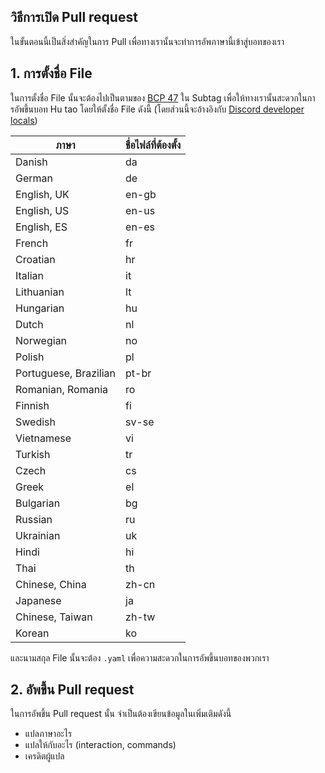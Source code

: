 ## วิธีการเปิด Pull request
ในขั้นตอนนี้เป็นสิ่งสำคัญในการ Pull เพื่อทางเรานั้นจะทำการอัพภาษานี้เข้าสู่บอทของเรา

## 1. การตั้งชื่อ File
ในการตั้งชื่อ File นั้นจะต้องไปเป็นตามของ [BCP 47](https://en.wikipedia.org/wiki/IETF_language_tag#List_of_subtags) 
ใน Subtag เพื่อให้ทางเรานั้นสะดวกในการอัพขึ้นบอท Hu tao โดยให้ตั้งชื่อ File ดังนี้ (โดยส่วนนี้จะอ้างอิงกับ [Discord developer locals](https://discord.com/developers/docs/reference#locales))

|             ภาษา          | ชื่อไฟล์ที่ต้องตั้ง |
|---------------------------|------------|
|  Danish                   |   da       |
|  German                   |   de       |
|  English, UK              |   en-gb    |
|  English, US              |   en-us    |
|  English, ES              |   en-es    |
|  French	                |   fr       |
|  Croatian                 |   hr       |
|  Italian                  |   it       |
|  Lithuanian               |   lt       |
|  Hungarian                |   hu       |
|  Dutch                    |   nl       |
|  Norwegian                |   no       |
|  Polish                   |   pl       |
|  Portuguese, Brazilian    |   pt-br    |
|  Romanian, Romania        |   ro       |
|  Finnish                  |   fi       |
|  Swedish                  |   sv-se    |
|  Vietnamese               |   vi       |
|  Turkish                  |   tr       |
|  Czech                    |   cs       |
|  Greek                    |   el       |
|  Bulgarian                |   bg       |
|  Russian                  |   ru       |
|  Ukrainian                |   uk       |
|  Hindi                    |   hi       |
|  Thai                     |   th       |
|  Chinese, China           |   zh-cn    |
|  Japanese                 |   ja       |
|  Chinese, Taiwan          |   zh-tw    |
|  Korean                   |   ko       |

และนามสกุล File นั้นจะต้อง `.yaml` เพื่อความสะดวกในการอัพขึ้นบอทของพวกเรา

## 2. อัพขึ้น Pull request
ในการอัพขึ้น Pull request นั้น จำเป็นต้องเขียนข้อมูลในเพิ่มเติมดังนี้
- แปลภาษาอะไร
- แปลให้กับอะไร (interaction, commands)
- เครดิตผู้แปล